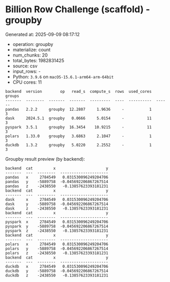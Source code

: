 # Billion Row Challenge (scaffold) - groupby

Generated at: 2025-09-09 08:17:12

- operation: groupby
- materialize: count
- num_chunks: 20
- total_bytes: 1982831425
- source: csv
- input_rows: -
- Python: `3.9.6` on `macOS-15.6.1-arm64-arm-64bit`
- CPU cores: 11

```text
backend  version        op   read_s  compute_s  rows  used_cores  groups
-------  --------  -------  -------  ---------  ----  ----------  ------
pandas   2.2.2     groupby  12.2807     1.9636     -           1       3
dask     2024.5.1  groupby   0.0666     5.0154     -          11       3
pyspark  3.5.1     groupby  16.3454    10.9215     -          11       3
polars   1.33.0    groupby   3.6863     2.1047     -           1       3
duckdb   1.3.2     groupby   5.0220     2.2552     -           1       3
```

Groupby result preview (by backend):

```text
backend  cat         x                      y
-------  ---  --------  ---------------------
pandas   x     2784549   0.031530096249204706
pandas   y    -5889758  -0.045692206867267514
pandas   z    -2438550   -0.13857623393181231
backend  cat         x                      y
-------  ---  --------  ---------------------
dask     x     2784549   0.031530096249204706
dask     y    -5889758  -0.045692206867267514
dask     z    -2438550   -0.13857623393181231
backend  cat         x                      y
-------  ---  --------  ---------------------
pyspark  x     2784549   0.031530096249204706
pyspark  y    -5889758  -0.045692206867267514
pyspark  z    -2438550   -0.13857623393181231
backend  cat         x                      y
-------  ---  --------  ---------------------
polars   x     2784549   0.031530096249204706
polars   y    -5889758  -0.045692206867267514
polars   z    -2438550   -0.13857623393181231
backend  cat         x                      y
-------  ---  --------  ---------------------
duckdb   x     2784549   0.031530096249204706
duckdb   y    -5889758  -0.045692206867267514
duckdb   z    -2438550   -0.13857623393181231
```
